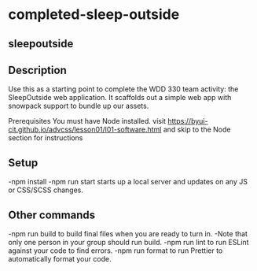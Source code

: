 # completed-sleep-outside

## sleepoutside
## Description
Use this as a starting point to complete the WDD 330 team activity: the SleepOutside web application. It scaffolds out a simple web app with snowpack support to bundle up our assets.

Prerequisites
You must have Node installed. visit https://byui-cit.github.io/advcss/lesson01/l01-software.html and skip to the Node section for instructions
## Setup
-npm install
-npm run start starts up a local server and updates on any JS or CSS/SCSS changes.
## Other commands
-npm run build to build final files when you are ready to turn in. 
-Note that only one person in your group should run build.
-npm run lint to run ESLint against your code to find errors.
-npm run format to run Prettier to automatically format your code.
